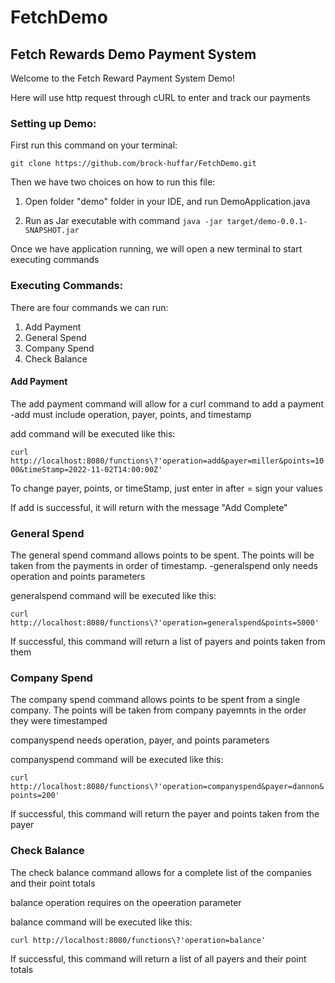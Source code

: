 # FetchDemo
## Fetch Rewards Demo Payment System

Welcome to the Fetch Reward Payment System Demo!

Here will use http request through cURL to enter and track our payments

### Setting up Demo:
   First run this command on your terminal: 
   
   `git clone https://github.com/brock-huffar/FetchDemo.git`
   
Then we have two choices on how to run this file:
  1. Open folder "demo" folder in your IDE, and run DemoApplication.java
     
  2. Run as Jar executable with command
      `java -jar target/demo-0.0.1-SNAPSHOT.jar`
      
Once we have application running, we will open a new terminal to start executing commands


### Executing Commands:

There are four commands we can run:

1. Add Payment
2. General Spend
3. Company Spend
4. Check Balance

#### Add Payment

The add payment command will allow for a curl command to add a payment
  -add must include operation, payer, points, and timestamp

  add command will be executed like this: 
  
  `curl http://localhost:8080/functions\?'operation=add&payer=miller&points=1000&timeStamp=2022-11-02T14:00:00Z'`
  
To change payer, points, or timeStamp, just enter in after = sign your values

If add is successful, it will return with the message "Add Complete" 


### General Spend

The general spend command allows points to be spent.  The points will be taken from the payments in order of timestamp. 
  -generalspend only needs operation and points parameters
  
  generalspend command will be executed like this:
  
  `curl http://localhost:8080/functions\?'operation=generalspend&points=5000'`   
  
If successful, this command will return a list of payers and points taken from them


### Company Spend

The company spend command allows points to be spent from a single company.  The points will be taken from company payemnts in the order they were timestamped
    
   companyspend needs operation, payer, and points parameters
    
   companyspend command will be executed like this:
    
   `curl http://localhost:8080/functions\?'operation=companyspend&payer=dannon&points=200'`
    
If successful, this command will return the payer and points taken from the payer


### Check Balance

The check balance command allows for a complete list of the companies and their point totals

   balance operation requires on the opeeration parameter
   
   balance command will be executed like this:
   
   `curl http://localhost:8080/functions\?'operation=balance'`
 
If successful, this command will return a list of all payers and their point totals
  
